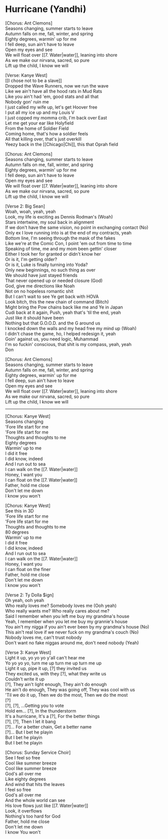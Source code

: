 # Hurricane (Yandhi)

[Chorus: Ant Clemons]  
Seasons changing, summer starts to leave  
Autumn falls on me, fall, winter, and spring  
Eighty degrees, warmin' up for me  
I fell deep, sun ain't have to leave  
Open my eyes and see  
We will float over [[7. Water|water]], leaning into shore  
As we make our nirvana, sacred, so pure  
Lift up the child, I know we will

[Verse: Kanye West]  
[[I chose not to be a slave]]  
Dropped the Wave Runners, now we run the wave  
Like we ain't have all the hood rats in Mud Rats  
Like you ain't had 'em, good stats and all that  
Nobody gon' ruin me  
I just called my wife up, let's get Hoover free  
I put all my ice up and my Louis V  
I just copped my momma crib, I'm back over East  
Let me get your ear like Holyfield  
From the home of Soldier Field  
Coming home, that's how a soldier feels  
All that killing over, that's just overkill  
Yeezy back in the [[Chicago|Chi]], this that Oprah field

[Chorus: Ant Clemons]  
Seasons changing, summer starts to leave  
Autumn falls on me, fall, winter, and spring  
Eighty degrees, warmin' up for me  
I fell deep, sun ain't have to leave  
Open my eyes and see  
We will float over [[7. Water|water]], leaning into shore  
As we make our nirvana, sacred, so pure  
Lift up the child, I know we will

[Verse 2: Big Sean]  
Woah, woah, yeah, yeah  
Look, my life is exciting as Dennis Rodman's (Woah)  
Stars intertwine, my soul back in alignment  
If we don't have the same vision, no point in exchanging contact (No)  
Only ex I love running into is at the end of my contracts, yeah  
Bottom line, I'm seeing through the mask of the fakes  
Like we're at the Comic Con, I point 'em out from time to time  
Speaking of time, me and my mom been gettin' closer  
Either I took her for granted or didn't know her  
Or is it, I'm getting older?  
Or is it, Luke is finally turning into Yoda?  
Only new beginnings, no such thing as over  
We should have just stayed friends  
That never opened up or needed closure (God)  
God, give me directions like Noah  
Not on no hopeless romantic shit  
But I can't wait to see Ye get back with HOVA  
Look bitch, this the new chain of command (Bitch)  
Might bring the Pow chains back like me and Ye in Japan  
Cudi back at it again, Push, yeah that's 'til the end, yeah  
Just like it should have been  
Nothing but that G.O.O.D. and the G around us  
I knocked down the walls and my head free my mind up (Woah)  
I didn't chase the game, ho, I helped redesign it, yeah  
Goin' against us, you need logic, Muhammad  
I'm so fuckin' conscious, that shit is my compass, yeah, yeah  
Don

[Chorus: Ant Clemons]  
Seasons changing, summer starts to leave  
Autumn falls on me, fall, winter, and spring  
Eighty degrees, warmin' up for me  
I fell deep, sun ain't have to leave  
Open my eyes and see  
We will float over [[7. Water|water]], leaning into shore  
As we make our nirvana, sacred, so pure  
Lift up the child, I know we will

---

[Chorus: Kanye West]  
Seasons changing  
'Fore life start for me  
'Fore life start for me  
Thoughts and thoughts to me  
Eighty degrees  
Warmin' up to me  
I did it free  
I did know, indeed  
And I run out to sea  
I can walk on the [[7. Water|water]]  
Honey, I want you  
I can float on the [[7. Water|water]]  
Father, hold me close  
Don't let me down  
I know you won't

[Chorus: Kanye West]  
See this in 3D  
'Fore life start for me  
'Fore life start for me  
Thoughts and thoughts to me  
80 degrees  
Warmin' up to me  
I did it free  
I did know, indeed  
And I run out to sea  
I can walk on the [[7. Water|water]]  
Honey, I want you  
I can float on the finer  
Father, hold me close  
Don't let me down  
I know you won't

[Verse 2: Ty Dolla $ign]  
Oh yeah, ooh yeah  
Who really loves me? Somebody loves me (Ooh yeah)  
Who really wants me? Who really cares about me?  
Said I remember when you left me buy my grandma's house  
Yeah, I remember when you let me buy my grannie's house  
You ain't my nigga if you ain't ever been by my grandma's house (No)  
This ain't real love if we never fuck on my grandma's couch (No)  
Nobody loves me, can't trust nobody  
Don't want no fake niggas around me, don't need nobody (Yeah)

[Verse 3: Kanye West]  
Light it up, yo yo yo y'all can't hear me  
Yo yo yo yo, turn me up turn me up turn me up  
Light it up, pipe it up, [?] they invited us  
They excited us, with they [?], what they write us  
Couldn't write it up  
[?], They ain't light enough, They ain't do enough  
He ain't do enough, They was going off, They was cool with us  
'Til we do it up, Then we do the most, Then we do the most  
[?]  
[?], [?], …Getting you to vote  
Hold em… [?], In the thunderstorm  
It's a hurricane, It's a [?], For the better things  
[?], [?], Then I let it bang  
[?]… For a better chain, Get a better name  
[?]… But I bet he playin  
But I bet he playin  
But I bet he playin

[Chorus: Sunday Service Choir]  
See I feel so free  
Cool like summer breeze  
Cool like summer breeze  
God's all over me  
Like eighty degrees  
And wind that hits the leaves  
I feel so free  
God's all over me  
And the whole world can see  
His love flows just like [[7. Water|water]]  
Look, it overflows  
Nothing's too hard for God  
Father, hold me close  
Don't let me down  
I know You won't

